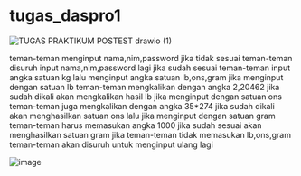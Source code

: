 # tugas_daspro1

![TUGAS PRAKTIKUM POSTEST drawio (1)](https://github.com/MhammdFahrezi/tugas_daspro1/assets/144818370/3004db1e-e784-485d-8f83-9fd525b5ced1)

teman-teman menginput nama,nim,password
jika tidak sesuai teman-teman disuruh input nama,nim,password lagi
jika sudah sesuai teman-teman input angka satuan kg
lalu menginput  angka satuan lb,ons,gram
jika menginput dengan satuan lb teman-teman mengkalikan dengan angka 2,20462 jika sudah dikali akan mengkalikan hasil  lb
jika menginput dengan satuan ons teman-teman juga mengkalikan dengan angka 35*274 jika sudah dikali akan menghasilkan satuan ons
lalu jika menginput dengan satuan gram teman-teman harus memasukan angka 1000 jika sudah sesuai akan menghasilkan satuan gram
jika teman-teman tidak memasukan lb,ons,gram teman-teman akan disuruh untuk menginput ulang lagi

![image](https://github.com/MhammdFahrezi/tugas_daspro1/assets/144818370/18a45192-7e7a-4a71-bbb3-3fed7ade5509)

